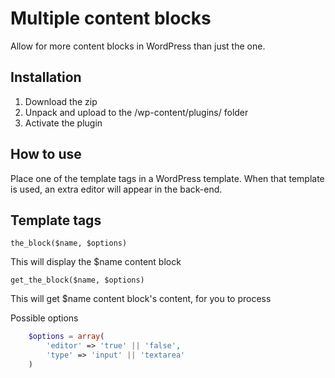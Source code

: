 Multiple content blocks
=========

Allow for more content blocks in WordPress than just the one. 


Installation
--------------
1. Download the zip
2. Unpack and upload to the /wp-content/plugins/ folder
3. Activate the plugin


How to use
--------------
Place one of the template tags in a WordPress template. When that template is used, an extra editor will appear in the back-end.


Template tags
--------------
	the_block($name, $options)
This will display the $name content block

	get_the_block($name, $options)
This will get $name content block's content, for you to process

Possible options
```php
    $options = array(
        'editor' => 'true' || 'false', 
        'type' => 'input' || 'textarea'
    )  
```